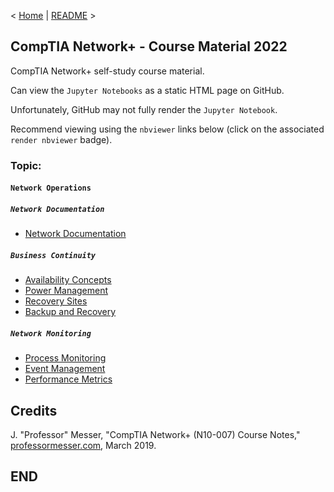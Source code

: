 < [Home](https://github.com/SeanOhAileasa) | [README](https://github.com/SeanOhAileasa/nkp-network-operations/blob/main/README.md) >

## CompTIA Network+ - Course Material 2022

CompTIA Network+ self-study course material.

Can view the ``Jupyter Notebooks`` as a static HTML page on GitHub.

Unfortunately, GitHub may not fully render the ``Jupyter Notebook``.

Recommend viewing using the ``nbviewer`` links below (click on the associated ``render nbviewer`` badge).

### Topic: 

#### ``Network Operations``

##### ``Network Documentation``

- [Network Documentation](https://nbviewer.org/github/SeanOhAileasa/nkp-network-operations/blob/main/rc/network-documentation/nkp-network-documentation.ipynb) <br/>

##### ``Business Continuity``

- [Availability Concepts](https://nbviewer.org/github/SeanOhAileasa/nkp-network-operations/blob/main/rc/business-continuity/nkp-availability-concepts.ipynb) <br/>
- [Power Management](https://nbviewer.org/github/SeanOhAileasa/nkp-network-operations/blob/main/rc/business-continuity/nkp-power-management.ipynb) <br/>
- [Recovery Sites](https://nbviewer.org/github/SeanOhAileasa/nkp-network-operations/blob/main/rc/business-continuity/nkp-recovery-sites.ipynb) <br/>
- [Backup and Recovery](https://nbviewer.org/github/SeanOhAileasa/nkp-network-operations/blob/main/rc/business-continuity/nkp-backup-and-recovery.ipynb) <br/>

##### ``Network Monitoring``

- [Process Monitoring](https://nbviewer.org/github/SeanOhAileasa/nkp-network-operations/blob/main/rc/network-monitoring/nkp-process-monitoring.ipynb) <br/>
- [Event Management](https://nbviewer.org/github/SeanOhAileasa/nkp-network-operations/blob/main/rc/network-monitoring/nkp-event-management.ipynb) <br/>
- [Performance Metrics](https://nbviewer.org/github/SeanOhAileasa/nkp-network-operations/blob/main/rc/network-monitoring/nkp-performance-metrics.ipynb) <br/>

## Credits

J. "Professor" Messer, "CompTIA Network+ (N10-007) Course Notes," [professormesser.com](https://web.archive.org/web/20220404153917/https://www.professormesser.com/network-plus/n10-007/n10-007-training-course/), March 2019.

## END